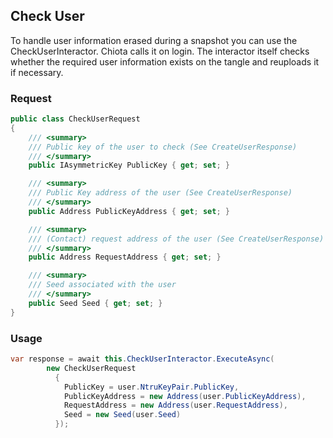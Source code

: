 ## Check User

To handle user information erased during a snapshot you can use the CheckUserInteractor. Chiota calls it on login. The interactor itself checks whether the required user information exists on the tangle and reuploads it if necessary.

### Request
```csharp
public class CheckUserRequest
{
    /// <summary>
    /// Public key of the user to check (See CreateUserResponse)
    /// </summary>
    public IAsymmetricKey PublicKey { get; set; }

    /// <summary>
    /// Public Key address of the user (See CreateUserResponse)
    /// </summary>
    public Address PublicKeyAddress { get; set; }

    /// <summary>
    /// (Contact) request address of the user (See CreateUserResponse)
    /// </summary>
    public Address RequestAddress { get; set; }

    /// <summary>
    /// Seed associated with the user
    /// </summary>
    public Seed Seed { get; set; }
}
```

### Usage
```csharp
var response = await this.CheckUserInteractor.ExecuteAsync(
        new CheckUserRequest
          {
            PublicKey = user.NtruKeyPair.PublicKey,
            PublicKeyAddress = new Address(user.PublicKeyAddress),
            RequestAddress = new Address(user.RequestAddress),
            Seed = new Seed(user.Seed)
          });
```